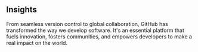 ## Insights
From seamless version control to global collaboration, GitHub has transformed the way we develop software. It's an essential platform that fuels innovation, fosters communities, and empowers developers to make a real impact on the world.
